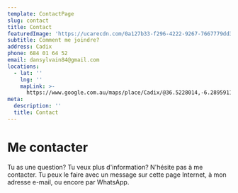 ```yaml
---
template: ContactPage
slug: contact
title: Contact
featuredImage: 'https://ucarecdn.com/0a127b33-f296-4222-9267-7667779dd3e7/'
subtitle: Comment me joindre?
address: Cadix
phone: 684 01 64 52
email: dansylvain84@gmail.com
locations:
  - lat: ''
    lng: ''
    mapLink: >-
      https://www.google.com.au/maps/place/Cadix/@36.5228014,-6.2895911,14z/data=!4m13!1m7!3m6!1s0xd0dd25724ec240f:0x40463fd8ca03b00!2sCadix!3b1!8m2!3d36.5270612!4d-6.2885962!3m4!1s0xd0dd25724ec240f:0x40463fd8ca03b00!8m2!3d36.5270612!4d-6.2885962
meta:
  description: ''
  title: Contact
---
```

# Me contacter

Tu as une question? Tu veux plus d'information? N'hésite pas à me contacter. Tu peux le faire avec un message sur cette page Internet, à mon adresse e-mail, ou encore par WhatsApp.
